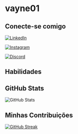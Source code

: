 # vayne01

## Conecte-se comigo
[![LinkedIn](https://img.shields.io/badge/LinkedIn-000?style=for-the-badge&logo=linkedin&logoColor=0E76A8)](https://www.linkedin.com/in/vayne01/)

[![Instagram](https://img.shields.io/badge/Instagram-000?style=for-the-badge&logo=instagram)](https://www.instagram.com/v.wa01/)

[![Discord](https://img.shields.io/badge/Discord-000?style=for-the-badge&logo=discord)](https://www.discord.com/in/SEUUSERNAME/)

## Habilidades

## GitHub Stats

![GitHub Stats](https://github-readme-stats.vercel.app/api?username=vayne01&theme=transparent&bg_color=000&border_color=30A3DC&show_icons=true&icon_color=00FA2A&title_color=E94D5F&text_color=FFF&hide=stars)

## Minhas Contribuições

[![GitHub Streak](https://streak-stats.demolab.com?user=vayne01&theme=merko&locale=pt_BR)](https://git.io/streak-stats)
